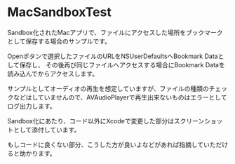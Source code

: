 MacSandboxTest
==============

Sandbox化されたMacアプリで、ファイルにアクセスした場所をブックマークとして保存する場合のサンプルです。


Openボタンで選択したファイルのURLをNSUserDefaultsへBookmark Dataとして保存し、
その後再び同じファイルへアクセスする場合にBookmark Dataを読み込んでからアクセスします。

サンプルとしてオーディオの再生を想定していますが、ファイルの種類のチェックなどはしていませんので、AVAudioPlayerで再生出来ないものはエラーとしてログ出力します。

Sandbox化にあたり、コード以外にXcodeで変更した部分はスクリーンショットとして添付しています。

もしコードに良くない部分、こうした方が良いよなどがあれば指摘していただけると助かります。
